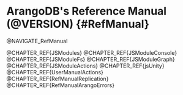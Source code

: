ArangoDB's Reference Manual (@VERSION) {#RefManual}
===================================================

@NAVIGATE_RefManual

@CHAPTER_REF{JSModules}
@CHAPTER_REF{JSModuleConsole}
@CHAPTER_REF{JSModuleFs}
@CHAPTER_REF{JSModuleGraph}
@CHAPTER_REF{JSModuleActions}
@CHAPTER_REF{jsUnity}
@CHAPTER_REF{UserManualActions}
@CHAPTER_REF{RefManualReplication}
@CHAPTER_REF{RefManualArangoErrors}
